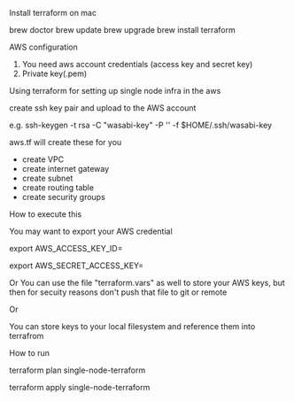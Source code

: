 

Install terraform on mac

brew doctor
brew update
brew upgrade
brew install terraform

AWS configuration

1. You need aws account credentials (access key and secret key)
2. Private key(.pem)

Using terraform for setting up single node infra in the aws

create ssh key pair and upload to the AWS account

e.g. ssh-keygen -t rsa -C "wasabi-key" -P '' -f $HOME/.ssh/wasabi-key

aws.tf will create these for you
- create VPC
- create internet gateway
- create subnet
- create routing table
- create security groups

How to execute this

You may want to export your AWS credential

export AWS_ACCESS_KEY_ID=<Your AWS Access key>

export AWS_SECRET_ACCESS_KEY=<Your AWS secret key>

Or You can use the file "terraform.vars" as well to store your AWS keys, but then for secuity reasons don't push that file to git or remote

Or

You can store keys to your local filesystem and reference them into terrafrom

How to run

terraform plan single-node-terraform 

terraform apply single-node-terraform





